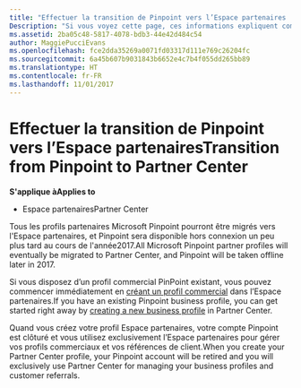 ```yaml
---
title: "Effectuer la transition de Pinpoint vers l’Espace partenaires | Espace partenaires"
Description: "Si vous voyez cette page, ces informations expliquent comment effectuer une transition de Pinpoint vers l’Espace partenaires."
ms.assetid: 2ba05c48-5817-4078-bdb3-44e42d484c54
author: MaggiePucciEvans
ms.openlocfilehash: fce2dda35269a0071fd03317d111e769c26204fc
ms.sourcegitcommit: 6a45b607b9031843b6652e4c7b4f055dd265bb89
ms.translationtype: HT
ms.contentlocale: fr-FR
ms.lasthandoff: 11/01/2017
---
```

# <a name="transition-from-pinpoint-to-partner-center"></a><span data-ttu-id="66e83-103">Effectuer la transition de Pinpoint vers l’Espace partenaires</span><span class="sxs-lookup"><span data-stu-id="66e83-103">Transition from Pinpoint to Partner Center</span></span>

**<span data-ttu-id="66e83-104">S'applique à</span><span class="sxs-lookup"><span data-stu-id="66e83-104">Applies to</span></span>**

-  <span data-ttu-id="66e83-105">Espace partenaires</span><span class="sxs-lookup"><span data-stu-id="66e83-105">Partner Center</span></span>

<span data-ttu-id="66e83-106">Tous les profils partenaires Microsoft Pinpoint pourront être migrés vers l'Espace partenaires, et Pinpoint sera disponible hors connexion un peu plus tard au cours de l'année2017.</span><span class="sxs-lookup"><span data-stu-id="66e83-106">All Microsoft Pinpoint partner profiles will eventually be migrated to Partner Center, and Pinpoint will be taken offline later in 2017.</span></span> 

<span data-ttu-id="66e83-107">Si vous disposez d’un profil commercial PinPoint existant, vous pouvez commencer immédiatement en [créant un profil commercial](create-a-marketing-profile.md) dans l’Espace partenaires.</span><span class="sxs-lookup"><span data-stu-id="66e83-107">If you have an existing Pinpoint business profile, you can get started right away by [creating a new business profile](create-a-marketing-profile.md) in Partner Center.</span></span>

<span data-ttu-id="66e83-108">Quand vous créez votre profil Espace partenaires, votre compte Pinpoint est clôturé et vous utilisez exclusivement l’Espace partenaires pour gérer vos profils commerciaux et vos références de client.</span><span class="sxs-lookup"><span data-stu-id="66e83-108">When you create your Partner Center profile, your Pinpoint account will be retired and you will exclusively use Partner Center for managing your business profiles and customer referrals.</span></span>